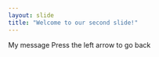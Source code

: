 ```yaml
---
layout: slide
title: "Welcome to our second slide!"
---
```

My message
Press the left arrow to go back
